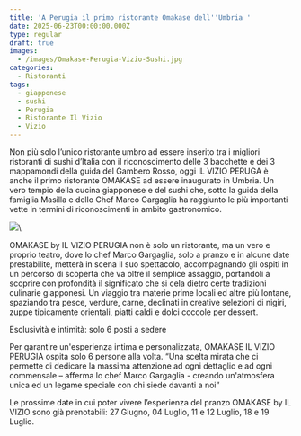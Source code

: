 ```yaml
---
title: 'A Perugia il primo ristorante Omakase dell''Umbria '
date: 2025-06-23T00:00:00.000Z
type: regular
draft: true
images:
  - /images/Omakase-Perugia-Vizio-Sushi.jpg
categories:
  - Ristoranti
tags:
  - giapponese
  - sushi
  - Perugia
  - Ristorante Il Vizio
  - Vizio
---
```


Non più solo l’unico ristorante umbro ad essere inserito tra i migliori ristoranti di sushi d’Italia con il riconoscimento delle 3 bacchette e dei 3 mappamondi della guida del Gambero Rosso, oggi IL VIZIO PERUGA è anche il primo ristorante OMAKASE ad essere inaugurato in Umbria. Un vero tempio della cucina giapponese e del sushi che, sotto la guida della famiglia Masilla e dello Chef Marco Gargaglia ha raggiunto le più importanti vette in termini di riconoscimenti in ambito gastronomico.

![](/images/sushi-perugia-omakase-vizio.jpg)\

OMAKASE by IL VIZIO PERUGIA non è solo un ristorante, ma un vero e proprio teatro, dove lo chef Marco Gargaglia, solo a pranzo e in alcune date prestabilite, metterà in scena il suo spettacolo, accompagnando gli ospiti in un percorso di scoperta che va oltre il semplice assaggio, portandoli a scoprire con profondità il significato che si cela dietro certe tradizioni culinarie giapponesi. Un viaggio tra materie prime locali ed altre più lontane, spaziando tra pesce, verdure, carne, declinati in creative selezioni di nigiri, zuppe tipicamente orientali, piatti caldi e dolci coccole per dessert. 

Esclusività e intimità: solo 6 posti a sedere

Per garantire un'esperienza intima e personalizzata, OMAKASE IL VIZIO PERUGIA ospita solo 6 persone alla volta. “Una scelta mirata che ci permette di dedicare la massima attenzione ad ogni dettaglio e ad ogni commensale – afferma lo chef Marco Gargaglia - creando un'atmosfera unica ed un legame speciale con chi siede davanti a noi”

Le prossime date in cui poter vivere l’esperienza del pranzo OMAKASE by IL VIZIO sono già prenotabili: 27 Giugno, 04 Luglio, 11 e 12 Luglio, 18 e 19 Luglio.



